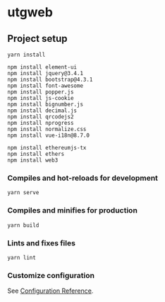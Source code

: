 # utgweb

## Project setup
```
yarn install

npm install element-ui
npm install jquery@3.4.1
npm install bootstrap@4.3.1
npm install font-awesome
npm install popper.js
npm install js-cookie
npm install bignumber.js
npm install decimal.js
npm install qrcodejs2
npm install nprogress
npm install normalize.css
npm install vue-i18n@8.7.0

npm install ethereumjs-tx
npm install ethers
npm install web3
```

### Compiles and hot-reloads for development
```
yarn serve
```

### Compiles and minifies for production
```
yarn build
```

### Lints and fixes files
```
yarn lint
```

### Customize configuration
See [Configuration Reference](https://cli.vuejs.org/config/).
